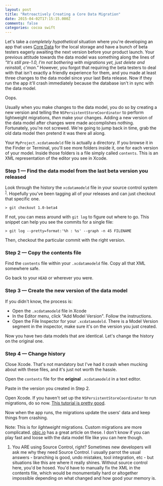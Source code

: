 ```yaml
---
layout: post
title: "Retroactively Creating a Core Data Migration"
date: 2015-04-02T17:15:15.000Z
comments: false
categories: cocoa swift
---
```

Let's take a *completely hypothetical* situation where you're developing an app that uses [Core Data](https://developer.apple.com/library/mac/documentation/Cocoa/Conceptual/CoreData/cdProgrammingGuide.html) for the local storage and have a bunch of beta testers eagerly awaiting the next version before your product launch. Your previous attitude towards the data model was something along the lines of *"It's still pre-1.0, I'm not bothering with migrations yet, just delete and reinstall, c'mon."* However, you forgot that requiring the beta testers to deal with that isn't exactly a friendly experience for them, and you made at least three changes to the data model since your last Beta release. Now if they run the app it'll crash immediately because the database isn't in sync with the data model.

Oops.

Usually when you make changes to the data model, you do so by creating a new version and telling the `NSPersistentStoreCoordinator` to perform lightweight migrations, *then* make your changes. Adding a new version of the data model after changes were made accomplishes nothing. Fortunately, you're not screwed. We're going to jump back in time, grab the old data model then pretend it was there all along.

Your `MyProject.xcdatamodeld` file is actually a directory. If you browse it in the Finder or Terminal, you'll see more folders inside it, one for each version of your model. Inside those folders is a file simply called `contents`. This is an XML representation of the editor you see in Xcode.

### Step 1 — Find the data model from the last beta version you released
Look through the history the `xcdatamodeld` file in your source control system <sup id="fnref:1"><a href="#fn:1" rel="footnote">1</a></sup>. Hopefully you've been tagging all of your releases and can just checkout that specific one.

```
> git checkout 1.0-beta4
```

If not, you can mess around with `git log` to figure out where to go. This snippet can help you see the commits for a single file:

```
> git log --pretty=format:'%h : %s' --graph -n 45 FILENAME
```

Then, checkout the particular commit with the right version.

### Step 2 — Copy the contents file
Find  the `contents` file within your `.xcdatamodeld` file. Copy all that XML somewhere safe.

Go back to your `HEAD` or wherever you were.

### Step 3 — Create the new version of the data model
If you didn't know, the process is:

* Open the `.xcdatamodeld` file in Xcode
* In the Editor menu, click "Add Model Version". Follow the instructions.
* Open the File Inspector for your `.xcdatamodeld`. There is a Model Version segment in the inspector, make sure it's on the version you just created.

Now you have two data models that are identical. Let's change the history on the original one.

### Step 4 — Change history
Close Xcode. That's not mandatory but I've had it crash when mucking about with these files, and it's just not worth the hassle.

Open the `contents` file for the **original** `.xcdatamodeld` in a text editor.

Paste in the version you created in Step 2.

Open Xcode. If you haven't set up the `NSPersistentStoreCoordinator` to run migrations, do so now. [This tutorial is pretty good](http://www.raywenderlich.com/27657/how-to-perform-a-lightweight-core-data-migration).

Now when the app runs, the migrations update the users' data and keep things from crashing.

Note: This is for *lightweight* migrations. Custom migrations are more complicated. [objc.io](http://www.objc.io/issue-4/core-data-migration.html) has a great article on these. I don't know if you can play fast and loose with the data model file like you can here though.

<div class="footnotes">
  <ol>
    <li class="footnote" id="fn:1">
  <p>You ARE using Source Control, right? Sometimes new developers will ask me why they need Source Control. I usually parrot the usual answers - branching is good, undo mistakes, tool integration, etc - but situations like this are where it really shines. Without source control here, you'd be hosed. You'd have to manually fix the XML in the contents file, which would be monumentally hard or altogether impossible depending on what changed and how good your memory is.</p>
</li>
  </ol>
</div>